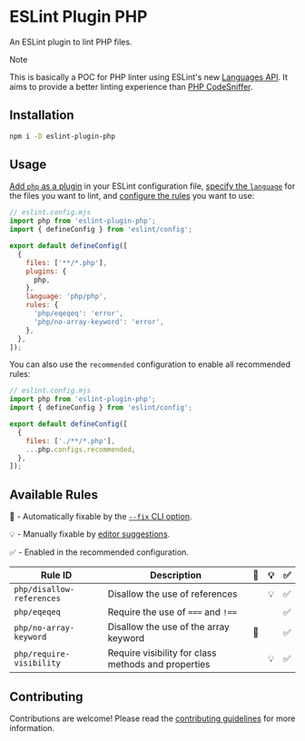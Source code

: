 # ESLint Plugin PHP

An ESLint plugin to lint PHP files.

> [!NOTE]  
> This is basically a POC for PHP linter using ESLint's new [Languages API](https://eslint.org/docs/latest/extend/languages).
> It aims to provide a better linting experience than [PHP CodeSniffer](https://github.com/squizlabs/PHP_CodeSniffer).

## Installation

```bash
npm i -D eslint-plugin-php
```

## Usage

[Add `php` as a plugin](https://eslint.org/docs/latest/use/configure/plugins#configure-plugins) in your ESLint configuration file,
[specify the `language`](https://eslint.org/docs/latest/use/configure/plugins#specify-a-language) for the files you want to lint,
and [configure the rules](https://eslint.org/docs/latest/use/configure/plugins#use-plugin-rules) you want to use:

```js
// eslint.config.mjs
import php from 'eslint-plugin-php';
import { defineConfig } from 'eslint/config';

export default defineConfig([
  {
    files: ['**/*.php'],
    plugins: {
      php,
    },
    language: 'php/php',
    rules: {
      'php/eqeqeq': 'error',
      'php/no-array-keyword': 'error',
    },
  },
]);
```

You can also use the `recommended` configuration to enable all recommended rules:

```js
// eslint.config.mjs
import php from 'eslint-plugin-php';
import { defineConfig } from 'eslint/config';

export default defineConfig([
  {
    files: ['./**/*.php'],
    ...php.configs.recommended,
  },
]);
```

## Available Rules

🔧 - Automatically fixable by the [`--fix` CLI option](https://eslint.org/docs/latest/use/command-line-interface#--fix).

💡 - Manually fixable by [editor suggestions](https://eslint.org/docs/latest/use/core-concepts#rule-suggestions).

✅ - Enabled in the recommended configuration.

| Rule ID                   | Description                                         | 🔧  | 💡  | ✅  |
| ------------------------- | --------------------------------------------------- | --- | --- | --- |
| `php/disallow-references` | Disallow the use of references                      |     | 💡  | ✅  |
| `php/eqeqeq`              | Require the use of `===` and `!==`                  |     |     | ✅  |
| `php/no-array-keyword`    | Disallow the use of the array keyword               | 🔧  |     | ✅  |
| `php/require-visibility`  | Require visibility for class methods and properties |     | 💡  | ✅  |

## Contributing

Contributions are welcome! Please read the [contributing guidelines](CONTRIBUTING.md) for more information.
